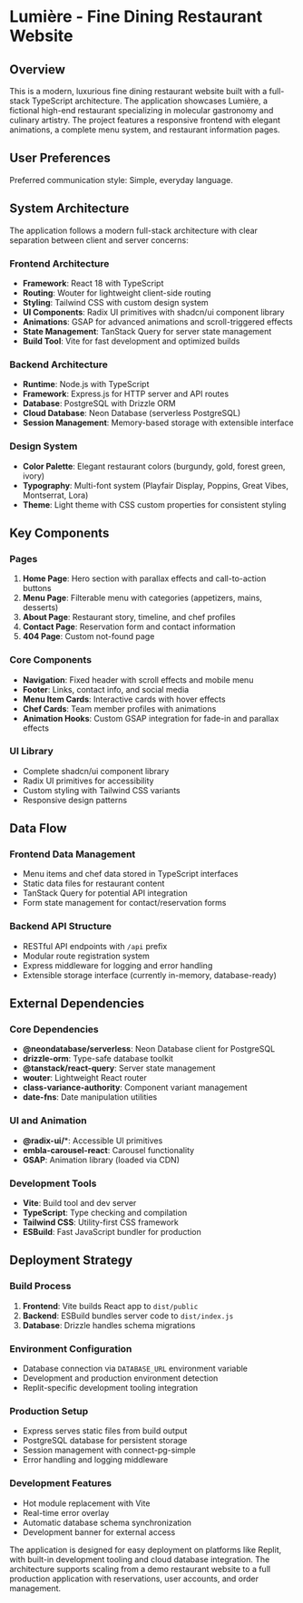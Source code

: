 # Lumière - Fine Dining Restaurant Website

## Overview

This is a modern, luxurious fine dining restaurant website built with a full-stack TypeScript architecture. The application showcases Lumière, a fictional high-end restaurant specializing in molecular gastronomy and culinary artistry. The project features a responsive frontend with elegant animations, a complete menu system, and restaurant information pages.

## User Preferences

Preferred communication style: Simple, everyday language.

## System Architecture

The application follows a modern full-stack architecture with clear separation between client and server concerns:

### Frontend Architecture
- **Framework**: React 18 with TypeScript
- **Routing**: Wouter for lightweight client-side routing
- **Styling**: Tailwind CSS with custom design system
- **UI Components**: Radix UI primitives with shadcn/ui component library
- **Animations**: GSAP for advanced animations and scroll-triggered effects
- **State Management**: TanStack Query for server state management
- **Build Tool**: Vite for fast development and optimized builds

### Backend Architecture
- **Runtime**: Node.js with TypeScript
- **Framework**: Express.js for HTTP server and API routes
- **Database**: PostgreSQL with Drizzle ORM
- **Cloud Database**: Neon Database (serverless PostgreSQL)
- **Session Management**: Memory-based storage with extensible interface

### Design System
- **Color Palette**: Elegant restaurant colors (burgundy, gold, forest green, ivory)
- **Typography**: Multi-font system (Playfair Display, Poppins, Great Vibes, Montserrat, Lora)
- **Theme**: Light theme with CSS custom properties for consistent styling

## Key Components

### Pages
1. **Home Page**: Hero section with parallax effects and call-to-action buttons
2. **Menu Page**: Filterable menu with categories (appetizers, mains, desserts)
3. **About Page**: Restaurant story, timeline, and chef profiles
4. **Contact Page**: Reservation form and contact information
5. **404 Page**: Custom not-found page

### Core Components
- **Navigation**: Fixed header with scroll effects and mobile menu
- **Footer**: Links, contact info, and social media
- **Menu Item Cards**: Interactive cards with hover effects
- **Chef Cards**: Team member profiles with animations
- **Animation Hooks**: Custom GSAP integration for fade-in and parallax effects

### UI Library
- Complete shadcn/ui component library
- Radix UI primitives for accessibility
- Custom styling with Tailwind CSS variants
- Responsive design patterns

## Data Flow

### Frontend Data Management
- Menu items and chef data stored in TypeScript interfaces
- Static data files for restaurant content
- TanStack Query for potential API integration
- Form state management for contact/reservation forms

### Backend API Structure
- RESTful API endpoints with `/api` prefix
- Modular route registration system
- Express middleware for logging and error handling
- Extensible storage interface (currently in-memory, database-ready)

## External Dependencies

### Core Dependencies
- **@neondatabase/serverless**: Neon Database client for PostgreSQL
- **drizzle-orm**: Type-safe database toolkit
- **@tanstack/react-query**: Server state management
- **wouter**: Lightweight React router
- **class-variance-authority**: Component variant management
- **date-fns**: Date manipulation utilities

### UI and Animation
- **@radix-ui/***: Accessible UI primitives
- **embla-carousel-react**: Carousel functionality
- **GSAP**: Animation library (loaded via CDN)

### Development Tools
- **Vite**: Build tool and dev server
- **TypeScript**: Type checking and compilation
- **Tailwind CSS**: Utility-first CSS framework
- **ESBuild**: Fast JavaScript bundler for production

## Deployment Strategy

### Build Process
1. **Frontend**: Vite builds React app to `dist/public`
2. **Backend**: ESBuild bundles server code to `dist/index.js`
3. **Database**: Drizzle handles schema migrations

### Environment Configuration
- Database connection via `DATABASE_URL` environment variable
- Development and production environment detection
- Replit-specific development tooling integration

### Production Setup
- Express serves static files from build output
- PostgreSQL database for persistent storage
- Session management with connect-pg-simple
- Error handling and logging middleware

### Development Features
- Hot module replacement with Vite
- Real-time error overlay
- Automatic database schema synchronization
- Development banner for external access

The application is designed for easy deployment on platforms like Replit, with built-in development tooling and cloud database integration. The architecture supports scaling from a demo restaurant website to a full production application with reservations, user accounts, and order management.